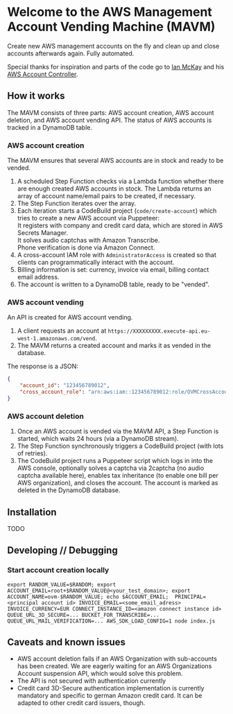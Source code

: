 # Welcome to the AWS Management Account Vending Machine (MAVM)

Create new AWS management accounts on the fly and clean up and close accounts afterwards again. Fully automated.

Special thanks for inspiration and parts of the code go to [Ian McKay](https://onecloudplease.com/blog/) and his [AWS Account Controller](https://github.com/iann0036/aws-account-controller).

## How it works

The MAVM consists of three parts: AWS account creation, AWS account deletion, and AWS account vending API. The status of AWS accounts is tracked in a DynamoDB table.

### AWS account creation

The MAVM ensures that several AWS accounts are in stock and ready to be vended.

1. A scheduled Step Function checks via a Lambda function whether there are enough created AWS accounts in stock. The Lambda returns an array of account name/email pairs to be created, if necessary.
1. The Step Function iterates over the array.
1. Each iteration starts a CodeBuild project (`code/create-account`) which tries to create a new AWS account via Puppeteer:<br>
   It registers with company and credit card data, which are stored in AWS Secrets Manager.<br>
   It solves audio captchas with Amazon Transcribe.<br>
   Phone verification is done via Amazon Connect.
1. A cross-account IAM role with `AdministratorAccess` is created so that clients can programmatically interact with the account.
1. Billing information is set: currency, invoice via email, billing contact email address.
1. The account is written to a DynamoDB table, ready to be "vended".

### AWS account vending

An API is created for AWS account vending.

1. A client requests an account at `https://XXXXXXXXX.execute-api.eu-west-1.amazonaws.com/vend`.
1. The MAVM returns a created account and marks it as vended in the database.

The response is a JSON:

```JSON
{
    "account_id": "123456789012",
    "cross_account_role": "arn:aws:iam::123456789012:role/OVMCrossAccountRole"
}
```

### AWS account deletion

1. Once an AWS account is vended via the MAVM API, a Step Function is started, which waits 24 hours (via a DynamoDB stream).
1. The Step Function synchronously triggers a CodeBuild project (with lots of retries).
1. The CodeBuild project runs a Puppeteer script which logs in into the AWS console, optionally solves a captcha via 2captcha (no audio captcha available here), enables tax inheritance (to enable one bill per AWS organization), and closes the account. The account is marked as deleted in the DynamoDB database.

## Installation

TODO

## Developing // Debugging

### Start account creation locally

```
export RANDOM_VALUE=$RANDOM; export ACCOUNT_EMAIL=root+$RANDOM_VALUE@<your_test_domain>; export ACCOUNT_NAME=ovm-$RANDOM_VALUE; echo $ACCOUNT_EMAIL;  PRINCIPAL=<principal account id> INVOICE_EMAIL=<some_email_adress> INVOICE_CURRENCY=EUR CONNECT_INSTANCE_ID=<amazon connect instance id> QUEUE_URL_3D_SECURE=... BUCKET_FOR_TRANSCRIBE=... QUEUE_URL_MAIL_VERIFICATION=... AWS_SDK_LOAD_CONFIG=1 node index.js
```

## Caveats and known issues

- AWS account deletion fails if an AWS Organization with sub-accounts has been created. We are eagerly waiting for an AWS Organizations Account suspension API, which would solve this problem.
- The API is not secured with authentication currently
- Credit card 3D-Secure authentication implementation is currently mandatory and specific to german Amazon credit card. It can be adapted to other credit card issuers, though.
